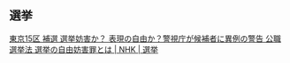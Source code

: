 ## 選挙

[東京15区 補選 選挙妨害か？ 表現の自由か？警視庁が候補者に異例の警告 公職選挙法 選挙の自由妨害罪とは | NHK | 選挙](https://www3.nhk.or.jp/news/html/20240430/k10014434831000.html)
